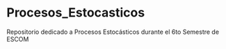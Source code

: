 # Procesos_Estocasticos
Repositorio dedicado a Procesos Estocásticos durante el 6to Semestre de ESCOM
